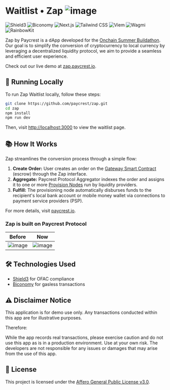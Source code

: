 # Waitlist • Zap ![image](https://github.com/paycrest/zap/assets/87664239/152fa090-fea7-4553-ba98-1fd3bf9cb4b9)

![Shield3](https://img.shields.io/badge/Shield3-0c0c0c?style=for-the-badge&logo=shield3&logoColor=white) ![Biconomy](https://img.shields.io/badge/Biconomy-ff4e17?style=for-the-badge&logo=biconomy&logoColor=white) ![Next.js](https://img.shields.io/badge/Next.js-000000?style=for-the-badge&logo=nextdotjs&logoColor=white) ![Tailwind CSS](https://img.shields.io/badge/Tailwind_CSS-0f172a?style=for-the-badge&logo=tailwind-css&logoColor=white) ![Viem](https://img.shields.io/badge/Viem-232225?style=for-the-badge&logo=vue.js&logoColor=white) ![Wagmi](https://img.shields.io/badge/Wagmi-1b1b1f?style=for-the-badge&logo=wagmi&logoColor=white) ![RainbowKit](https://img.shields.io/badge/RainbowKit-6e66ee?style=for-the-badge&logo=rainbowkit&logoColor=white)

Zap by Paycrest is a dApp developed for the [Onchain Summer Buildathon](https://onchain-summer.devfolio.co/). Our goal is to simplify the conversion of cryptocurrency to local currency by leveraging a decentralized liquidity protocol, we aim to provide a seamless and efficient user experience.

Check out our live demo at [zap.paycrest.io](https://zap.paycrest.io).

## 🚀 Running Locally

To run Zap Waitlist locally, follow these steps:

```bash
git clone https://github.com/paycrest/zap.git
cd zap
npm install
npm run dev
```

Then, visit [http://localhost:3000](http://localhost:3000) to view the waitlist page.

## 📚 How It Works

Zap streamlines the conversion process through a simple flow:

1. **Create Order:** User creates an order on the [Gateway Smart Contract](https://github.com/paycrest/contracts) (escrow) through the Zap interface.
2. **Aggregate:** Paycrest Protocol Aggregator indexes the order and assigns it to one or more [Provision Nodes](https://github.com/paycrest/provider) run by liquidity providers.
3. **Fulfill:** The provisioning node automatically disburses funds to the recipient's local bank account or mobile money wallet via connections to payment service providers (PSP).

For more details, visit [paycrest.io](https://paycrest.io).

### Zap is built on Paycrest Protocol

| Before      | Now |
| ----------- | ----------- |
| ![image](https://github.com/paycrest/zap/assets/87664239/73548ada-bde5-41f5-8af6-0f9f943c763f) | ![image](https://github.com/paycrest/zap/assets/87664239/495e166f-54cf-4951-9cdd-92b9357e8608) |

## 🛠️ Technologies Used

- [Shield3](https://shield3.com/) for OFAC compliance
- [Biconomy](https://biconomy.io/) for gasless transactions

## ⚠️ Disclaimer Notice

This application is for demo use only. Any transactions conducted within this app are for illustrative purposes.

Therefore:

While the app records real transactions, please exercise caution and do not use this app as is in a production environment. Use at your own risk. The developers are not responsible for any issues or damages that may arise from the use of this app.

## 📄 License

This project is licensed under the [Affero General Public License v3.0](LICENSE).
